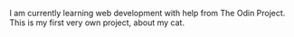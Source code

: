 I am currently learning web development with help from The Odin Project. This is my first very own project, about my cat.